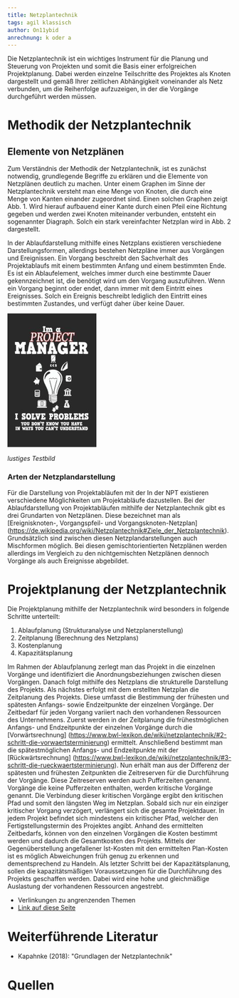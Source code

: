```yaml
---
title: Netzplantechnik
tags: agil klassisch
author: On11ybid
anrechnung: k oder a
---
```


Die Netzplantechnik ist ein wichtiges Instrument für die Planung und Steuerung von Projekten und somit die Basis einer erfolgreichen Projektplanung. Dabei werden einzelne Teilschritte des Projektes als Knoten dargestellt und gemäß Ihrer zeitlichen Abhängigkeit voneinander als Netz verbunden, um die Reihenfolge aufzuzeigen, in der die Vorgänge durchgeführt werden müssen. 

# Methodik der Netzplantechnik

## Elemente von Netzplänen

Zum Verständnis der Methodik der Netzplantechnik, ist es zunächst notwendig, grundlegende Begriffe zu erklären und die Elemente von Netzplänen deutlich zu machen. Unter einem Graphen im Sinne der Netzplantechnik versteht man eine Menge von Knoten, die durch eine Menge von Kanten einander zugeordnet sind. Einen solchen Graphen zeigt Abb. 1.
Wird hierauf aufbauend einer Kante durch einen Pfeil eine Richtung gegeben und werden zwei Knoten miteinander verbunden, entsteht ein sogenannter Diagraph.
Solch ein stark vereinfachter Netzplan wird in Abb. 2 dargestellt.

In der Ablaufdarstellung mithilfe eines Netzplans existieren verschiedene Darstellungsformen, allerdings bestehen Netzpläne immer aus Vorgängen und Ereignissen. Ein Vorgang beschreibt den Sachverhalt des Projektablaufs mit einem bestimmten Anfang und einem bestimmten Ende. Es ist ein Ablaufelement, welches immer durch eine bestimmte Dauer gekennzeichnet ist, die benötigt wird um den Vorgang auszuführen. Wenn ein Vorgang beginnt oder endet, dann immer mit dem Eintritt eines Ereignisses. Solch ein Ereignis beschreibt lediglich den Eintritt eines bestimmten Zustandes, und verfügt daher über keine Dauer.


![Beispielabbildung](Netzplantechnik/test-file.jpg)

*lustiges Testbild*

### Arten der Netzplandarstellung
Für die Darstellung von Projektabläufen mit der In der NPT existieren verschiedene Möglichkeiten um Projektabläufe dazustellen.
Bei der Ablaufdarstellung  von Projektabläufen mithilfe der  Netzplantechnik gibt es drei Grundarten von Netzplänen. Diese bezeichnet man als [Ereignisknoten-, Vorgangspfeil- und Vorgangsknoten-Netzplan] (https://de.wikipedia.org/wiki/Netzplantechnik#Ziele_der_Netzplantechnik).
Grundsätzlich sind zwischen diesen Netzplandarstellungen auch Mischformen möglich. Bei diesen gemischtorientierten Netzplänen werden allerdings im Vergleich zu den nichtgemischten Netzplänen dennoch Vorgänge als auch Ereignisse abgebildet.


# Projektplanung der Netzplantechnik

Die Projektplanung mithilfe der Netzplantechnik wird besonders in folgende Schritte unterteilt:

1. Ablaufplanung (Strukturanalyse und Netzplanerstellung)
2. Zeitplanung (Berechnung des Netzplans)
3. Kostenplanung
4. Kapazitätsplanung

Im Rahmen der Ablaufplanung zerlegt man das Projekt in die einzelnen Vorgänge und identifiziert
die Anordnungsbeziehungen zwischen diesen Vorgängen.
Danach folgt mithilfe des Netzplans die strukturelle Darstellung des Projekts. 
Als nächstes erfolgt mit dem erstellten Netzplan die Zeitplanung des Projekts. 
Diese umfasst die Bestimmung der frühesten und spätesten Anfangs- sowie Endzeitpunkte der einzelnen Vorgänge.
Der Zeitbedarf für jeden Vorgang variiert nach den vorhandenen Ressourcen des Unternehmens. 
Zuerst werden in der Zeitplanung die frühestmöglichen Anfangs- und Endzeitpunkte der einzelnen Vorgänge durch die [Vorwärtsrechnung] (https://www.bwl-lexikon.de/wiki/netzplantechnik/#2-schritt-die-vorwaertsterminierung) ermittelt. Anschließend bestimmt man die spätestmöglichen Anfangs- und Endzeitpunkte mit der [Rückwärtsrechnung] (https://www.bwl-lexikon.de/wiki/netzplantechnik/#3-schritt-die-rueckwaertsterminierung).
Nun erhält man aus der Differenz der spätesten und frühesten Zeitpunkten die Zeitreserven für die Durchführung der Vorgänge. Diese Zeitreserven werden auch Pufferzeiten genannt. Vorgänge die keine Pufferzeiten enthalten, werden kritische Vorgänge genannt.
Die Verbindung dieser kritischen Vorgänge ergibt den kritischen Pfad und somit den längsten Weg im Netzplan. Sobald sich nur ein einziger kritischer Vorgang verzögert, verlängert sich die gesamte Projektdauer. In jedem Projekt befindet sich mindestens ein kritischer Pfad, welcher den Fertigstellungstermin des Projektes angibt.  Anhand des ermittelten Zeitbedarfs, können von den einzelnen Vorgängen die Kosten bestimmt werden und dadurch die Gesamtkosten des Projekts.
Mittels der Gegenüberstellung angefallener Ist-Kosten mit den ermittelten Plan-Kosten ist es möglich Abweichungen früh genug zu erkennen und dementsprechend zu Handeln. 
Als letzter Schritt bei der Kapazitätsplanung, sollen die kapazitätsmäßigen Voraussetzungen für die Durchführung des Projekts geschaffen werden. Dabei wird eine hohe und gleichmäßige Auslastung der vorhandenen Ressourcen angestrebt.



* Verlinkungen zu angrenzenden Themen
* [Link auf diese Seite](Netzplantechnik.md)

# Weiterführende Literatur

* Kapahnke (2018): "Grundlagen der Netzplantechnik"

# Quellen

[^1]: [NETZPLANTECHNIK: SO GELINGT DIE ERFOLGREICHE PROJEKTPLANUNG ✔] (https://www.kayenta.de/training-seminar/artikel/netzplantechnik-so-gelingt-die-erfolgreiche-projektplanung.html#ce-1142)
[^2]: [Netzplantechnik](https://www.bwl-lexikon.de/wiki/netzplantechnik/#3-schritt-die-rueckwaertsterminierung)
[^3]: [Netzplantechnik](https://de.wikipedia.org/wiki/Netzplantechnik#Ziele_der_Netzplantechnik)
[^4]: [Netzplantechnik](https://www.quality.de/lexikon/netzplantechnik/#Anwendungsempfehlung)
[^5]: [Was ist ein Netzplan?] (https://t2informatik.de/wissen-kompakt/netzplan/)
[^6]: 
[^7]:
[^8]:
[^9]:
